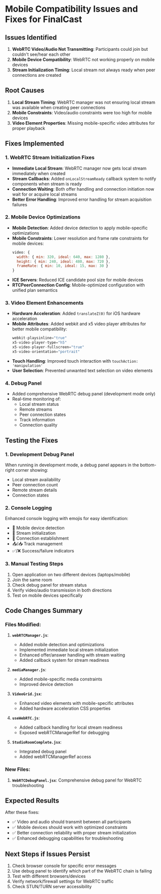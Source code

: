 # Mobile Compatibility Issues and Fixes for FinalCast

## Issues Identified
1. **WebRTC Video/Audio Not Transmitting**: Participants could join but couldn't see/hear each other
2. **Mobile Device Compatibility**: WebRTC not working properly on mobile devices
3. **Stream Initialization Timing**: Local stream not always ready when peer connections are created

## Root Causes
1. **Local Stream Timing**: WebRTC manager was not ensuring local stream was available when creating peer connections
2. **Mobile Constraints**: Video/audio constraints were too high for mobile devices
3. **Video Element Properties**: Missing mobile-specific video attributes for proper playback

## Fixes Implemented

### 1. WebRTC Stream Initialization Fixes
- **Immediate Local Stream**: WebRTC manager now gets local stream immediately when created
- **Stream Callbacks**: Added `onLocalStreamReady` callback system to notify components when stream is ready
- **Connection Waiting**: Both offer handling and connection initiation now wait for or acquire local streams
- **Better Error Handling**: Improved error handling for stream acquisition failures

### 2. Mobile Device Optimizations
- **Mobile Detection**: Added device detection to apply mobile-specific optimizations
- **Mobile Constraints**: Lower resolution and frame rate constraints for mobile devices:
  ```javascript
  video: {
    width: { min: 320, ideal: 640, max: 1280 },
    height: { min: 240, ideal: 480, max: 720 },
    frameRate: { min: 10, ideal: 15, max: 30 }
  }
  ```
- **ICE Servers**: Reduced ICE candidate pool size for mobile devices
- **RTCPeerConnection Config**: Mobile-optimized configuration with unified plan semantics

### 3. Video Element Enhancements
- **Hardware Acceleration**: Added `translateZ(0)` for iOS hardware acceleration
- **Mobile Attributes**: Added webkit and x5 video player attributes for better mobile compatibility:
  ```javascript
  webkit-playsinline="true"
  x5-video-player-type="h5"
  x5-video-player-fullscreen="true"
  x5-video-orientation="portrait"
  ```
- **Touch Handling**: Improved touch interaction with `touchAction: 'manipulation'`
- **User Selection**: Prevented unwanted text selection on video elements

### 4. Debug Panel
- Added comprehensive WebRTC debug panel (development mode only)
- Real-time monitoring of:
  - Local stream status
  - Remote streams
  - Peer connection states
  - Track information
  - Connection quality

## Testing the Fixes

### 1. Development Debug Panel
When running in development mode, a debug panel appears in the bottom-right corner showing:
- Local stream availability
- Peer connection count
- Remote stream details
- Connection states

### 2. Console Logging
Enhanced console logging with emojis for easy identification:
- 📱 Mobile device detection
- 🎥 Stream initialization
- 🔗 Connection establishment
- 📤/📥 Track management
- ✅/❌ Success/failure indicators

### 3. Manual Testing Steps
1. Open application on two different devices (laptops/mobile)
2. Join the same room
3. Check debug panel for stream status
4. Verify video/audio transmission in both directions
5. Test on mobile devices specifically

## Code Changes Summary

### Files Modified:
1. **`webRTCManager.js`**:
   - Added mobile detection and optimizations
   - Implemented immediate local stream initialization
   - Enhanced offer/answer handling with stream waiting
   - Added callback system for stream readiness

2. **`mediaManager.js`**:
   - Added mobile-specific media constraints
   - Improved device detection

3. **`VideoGrid.jsx`**:
   - Enhanced video elements with mobile-specific attributes
   - Added hardware acceleration CSS properties

4. **`useWebRTC.js`**:
   - Added callback handling for local stream readiness
   - Exposed webRTCManagerRef for debugging

5. **`StudioRoomComplete.jsx`**:
   - Integrated debug panel
   - Added webRTCManagerRef access

### New Files:
1. **`WebRTCDebugPanel.jsx`**: Comprehensive debug panel for WebRTC troubleshooting

## Expected Results
After these fixes:
- ✅ Video and audio should transmit between all participants
- ✅ Mobile devices should work with optimized constraints
- ✅ Better connection reliability with proper stream initialization
- ✅ Enhanced debugging capabilities for troubleshooting

## Next Steps if Issues Persist
1. Check browser console for specific error messages
2. Use debug panel to identify which part of the WebRTC chain is failing
3. Test with different browsers/devices
4. Verify network/firewall settings for WebRTC traffic
5. Check STUN/TURN server accessibility
